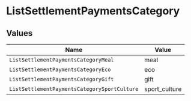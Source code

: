# ListSettlementPaymentsCategory


## Values

| Name                                         | Value                                        |
| -------------------------------------------- | -------------------------------------------- |
| `ListSettlementPaymentsCategoryMeal`         | meal                                         |
| `ListSettlementPaymentsCategoryEco`          | eco                                          |
| `ListSettlementPaymentsCategoryGift`         | gift                                         |
| `ListSettlementPaymentsCategorySportCulture` | sport_culture                                |